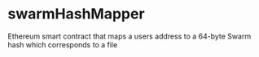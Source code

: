 # swarmHashMapper
Ethereum smart contract that maps a users address to a 64-byte Swarm hash which corresponds to a file
